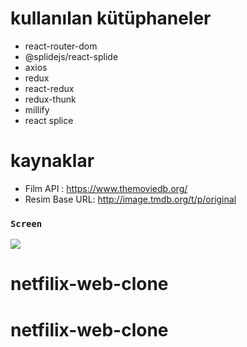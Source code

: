 # kullanılan kütüphaneler

- react-router-dom
- @splidejs/react-splide
- axios
- redux
- react-redux
- redux-thunk
- millify
- react splice

# kaynaklar

* Film API : https://www.themoviedb.org/
* Resim Base URL: http://image.tmdb.org/t/p/original


### `Screen`

![](./src/assets/screen.gif)

# netfilix-web-clone
# netfilix-web-clone
